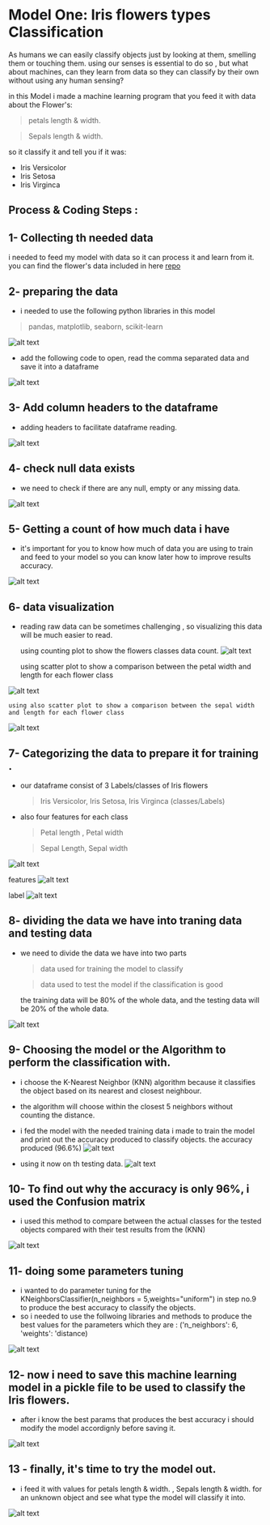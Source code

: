 # Model One: Iris flowers types Classification

As humans we can easily classify objects just by looking at them, smelling them or touching them. using our senses is essential to do so , but what about machines, can they learn from data so they can classify by their own without using any human sensing?

in this Model i made a machine learning program that you feed it with data about the Flower's:
> petals length & width.

> Sepals length & width.

so it classify it and tell you if it was:
- Iris Versicolor
- Iris Setosa
- Iris Virginca

## Process & Coding Steps :

## 1- Collecting th needed data 
i needed to feed my model with data so it can process it and learn from it.
you can find the flower's data included in here [repo](https://github.com/Sp00ky-Ac1on/AI-Machine-Learning-projects/tree/main/AI%20Machine%20Learning%20Classification%20Model/Iris_data)

## 2- preparing the data
 - i needed to use the following python libraries in this model

> pandas, matplotlib, seaborn, scikit-learn

![alt text](screenshots/import.PNG)

 - add the following code to open, read the comma separated data and save it into a dataframe

![alt text](screenshots/iris-2.PNG)

## 3- Add column headers to the dataframe
 - adding headers to facilitate dataframe reading.

![alt text](screenshots/iris-3.PNG)

## 4- check null data exists
- we need to check if there are any null, empty or any missing data.

![alt text](screenshots/iris-4-empty-values.PNG)

## 5- Getting a count of how much data i have
- it's important for you to know how much of data you are using to train and feed to your model so you can know later how to improve results accuracy.

![alt text](screenshots/iris-5-class-numbers.PNG)

## 6- data visualization
- reading raw data can be sometimes challenging , so visualizing this data will be much easier to read.

    using counting plot to show the flowers classes data count.
![alt text](screenshots/iris-6-count-graph.PNG)

    using scatter plot to show a comparison between the petal width and length for each flower class

![alt text](screenshots/iris-6-scatter-graph.PNG)

    using also scatter plot to show a comparison between the sepal width and length for each flower class
![alt text](screenshots/iris-6-scatter-sepal-graph.PNG)

## 7- Categorizing the data to prepare it for training .
- our dataframe consist of 3 Labels/classes of Iris flowers 
    > Iris Versicolor, Iris Setosa, Iris Virginca  (classes/Labels)

- also four features for each class 
    > Petal length , Petal width

    >Sepal Length, Sepal width

![alt text](<screenshots/7- classes & features.PNG>)

features
![alt text](<screenshots/7-2 features.PNG>)

label
![alt text](<screenshots/7-3 label.PNG>)

## 8- dividing the data we have into traning data and testing data
- we need to divide the data we have into two parts 
    > data used for training the model to classify

    > data used to test the model if the classification is good

     the training data will be 80% of the whole data, and the testing data will be 20% of the whole data.

![alt text](<screenshots/8- divide training & testing.PNG>)


## 9- Choosing the model or the Algorithm to perform the classification with.

- i choose the K-Nearest Neighbor (KNN) algorithm because it classifies the object based on its nearest and closest neighbour.

- the algorithm will choose within the closest 5 neighbors without counting the distance.

- i fed the model with the needed training data i made to train the model and print out the accuracy produced to classify objects. the accuracy produced (96.6%)
![alt text](screenshots/knn.PNG)



- using it now on th testing data.
![alt text](screenshots/knn-testing.PNG)


## 10- To find out why the accuracy is only 96%, i used the Confusion matrix

- i used this method to compare between the actual classes for the tested objects compared with their test results from the (KNN)


![alt text](screenshots/confusion_matrix.PNG)


## 11- doing some parameters tuning 

- i wanted to do parameter tuning for the KNeighborsClassifier(n_neighbors = 5,weights="uniform") in step no.9 to produce the best accuracy to classify the objects.
- so i needed to use the follwoing libraries and methods to produce the best values for the parameters which they are :
    ('n_neighbors': 6, 'weights': 'distance)


![alt text](screenshots/params_tuning.PNG)


## 12- now i need to save this machine learning model in a pickle file to be used to classify the Iris flowers.

 - after i know the best params that produces the best accuracy i should modify the model accordignly before saving it.

![alt text](screenshots/pickle_file.PNG)

## 13 - finally, it's time to try the model out.

- i feed it with values for petals length & width. , Sepals length & width. for an unknown object and see what type the model will classify it into.

![alt text](screenshots/trying_the_model.PNG)

